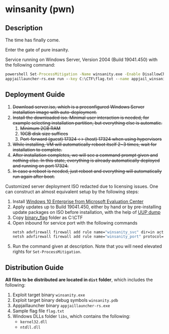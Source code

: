 # winsanity (pwn)

## Description

The time has finally come.

Enter the gate of pure insanity.

Service running on Windows Server, Version 2004 (Build 19041.450) with the following command:

```bat
powershell Set-ProcessMitigation -Name winsanity.exe -Enable DisallowChildProcessCreation
appjaillauncher-rs.exe run --key C:\CTF\flag.txt --name appjail_winsanity --port 17324 C:\CTF\winsanity.exe
```


## Deployment Guide

1. ~~Download server.iso, which is a preconfigured Windows Server installation image with auto-deployment.~~
1. ~~Install the downloaded iso. Minimal user interaction is needed, for example selecting installation partition, but everything else is automatic.~~
   1. ~~Minimum 2GB RAM~~
   1. ~~10GB disk size suffices~~
   1. ~~Port-forward (guest) 17324 <-> (host) 17324 when using hypervisors~~
1. ~~While installing, VM will automatically reboot itself 2~3 times, wait for installation to complete.~~
1. ~~After installation completes, we will see a command prompt given and nothing else. In this state, everything is already automatically deployed and running on port 17324.~~
1. ~~In case a reboot is needed, just reboot and everything will automatically run again after boot.~~

Customized server deployment ISO redacted due to licensing issues. One can construct an almost equivalent setup by the following steps:

1. Install [Windows 10 Enterprise from Microsoft Evaluation Center](https://www.microsoft.com/en-us/evalcenter/evaluate-windows-10-enterprise)
1. Apply updates up to Build 19041.450, either by hand or by pre-installing update packages on ISO before installation, with the help of [UUP dump](https://uupdump.ml/)
1. Copy [binary_flag](./binary_flag) folder as C:\CTF
1. Open inbound for service port with the following commands  
   ```bat
   netsh advfirewall firewall add rule name="winsanity_svc" dir=in action=allow program="C:\CTF\appjaillauncher-rs.exe" enable=yes
   netsh advfirewall firewall add rule name="winsanity_port" protocol=TCP dir=in localport=17324 action=allow
   ```
1. Run the command given at description. Note that you will need elevated rights for `Set-ProcessMitigation`.


## Distribution Guide

**All files to be distributed are located in `dist` folder**, which includes the following:

1. Exploit target binary `winsanity.exe`
1. Exploit target binary debug symbols `winsanity.pdb`
1. Appjaillauncher binary `appjaillauncher-rs.exe`
1. Sample flag file `flag.txt`
1. Windows DLLs folder `libs`, which contains the following:
   - `kernel32.dll`
   - `ntdll.dll`